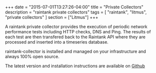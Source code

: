 +++
date = "2015-07-01T13:27:26-04:00"
title = "Private Collectors"
description = "raintank private collectors"
tags = [ "raintank", "litmus", "private collectors" ]
section = ["Litmus"]
+++

A raintank private collector provides the execution of periodic network performance tests including HTTP checks, DNS and Ping. The results of each test are then transfered back to the Raintank API where they are processed and inserted into a timeseries database.

raintank-collector is installed and managed on your infrastructure and always 100% open source. 

The latest version and installation instructions are available on [Github](https://github.com/raintank/raintank-collector)
